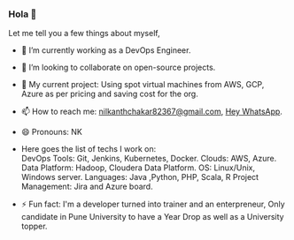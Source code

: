 ### Hola 👋 
Let me tell you a few things about myself,
- 🔭 I’m currently working as a DevOps Engineer.
- 👯 I’m looking to collaborate on open-source projects.
- 🤔 My current project: Using spot virtual machines from AWS, GCP, Azure as per pricing and saving cost for the org.
- 📫 How to reach me: nilkanthchakar82367@gmail.com, [Hey WhatsApp](https://wa.me/919075706197).
- 😄 Pronouns: NK
- Here goes the list of techs I work on:  
      DevOps Tools: Git, Jenkins, Kubernetes, Docker.
      Clouds: AWS, Azure.
      Data Platform: Hadoop, Cloudera Data Platform.
      OS: Linux/Unix, Windows server.
      Languages: Java ,Python, PHP, Scala, R
      Project Management: Jira and Azure board.

- ⚡ Fun fact: I'm a developer turned into trainer and an enterpreneur, Only candidate in Pune University to have a Year Drop as well as a University topper.
